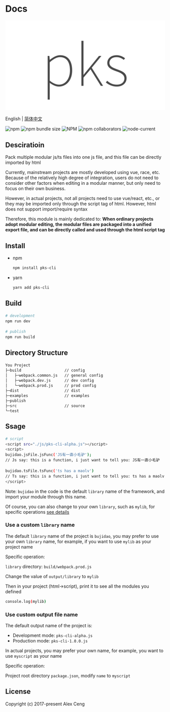<p align="center">
  <h1>Docs</h1>
</p>

<p align="center">
  <img src="https://raw.githubusercontent.com/bujidao/pks-cli/master/pks-logo.png" max-height="500px" />
</p>

  English | [简体中文](https://raw.githubusercontent.com/bujidao/pks-cli/master/README.zh-CN.md)

  <img alt="npm" src="https://img.shields.io/npm/v/pks-cli">
  <img alt="npm bundle size" src="https://img.shields.io/bundlephobia/min/pks-cli">
  <img alt="NPM" src="https://img.shields.io/npm/l/pks-cli">
  <img alt="npm collaborators" src="https://img.shields.io/npm/collaborators/pks-cli">
  <img alt="node-current" src="https://img.shields.io/node/v/pks-cli">

## Desciratioin

Pack multiple modular js/ts files into one js file, and this file can be directly imported by html

Currently, mainstream projects are mostly developed using vue, race, etc. Because of the relatively high degree of integration, users do not need to consider other factors when editing in a modular manner, but only need to focus on their own business.

However, in actual projects, not all projects need to use vue/react, etc., or they may be imported only through the script tag of html. However, html does not support import/require syntax

Therefore, this module is mainly dedicated to: <strong>When ordinary projects adopt modular editing, the modular files are packaged into a unified export file, and can be directly called and used through the html script tag</strong>

## Install

* npm

  ```bash
  npm install pks-cli
  ```

* yarn

  ```bash
  yarn add pks-cli
  ```

## Build

```bash
# development
npm run dev

# publish
npm run build
```


## Directory Structure

```
You Project
├─build                   // config
│   ├─webpack.common.js   // general config
│   ├─webpack.dev.js      // dev config
│   └─webpack.prod.js     // prod config
├─dist                    // dist
├─examples                // examples
├─publish
├─src                     // source
└─test
```


## Ssage

``` bash
# script
<script src="./js/pks-cli-alpha.js"></script>
<script>
bujidao.jsFile.jsFunc('JS有一直小毛驴');
// Js say: this is a function, i just want to tell you: JS有一直小毛驴

bujidao.tsFile.tsFunc('ts has a maolv')
// Ts say: this is a function, i just want to tell you: ts has a maolv
</script>
```

Note: `bujidao` in the code is the default `library` name of the framework, and import your module through this name.

Of course, you can also change to your own `library`, such as `mylib`, for specific operations <a href="#Use a custom library name">see details</a>

### Use a custom `library` name

The default `library` name of the project is `bujidao`, you may prefer to use your own `library` name, for example, if you want to use `mylib` as your project name

Specific operation:

`library` directory: `build/webpack.prod.js`

Change the value of `output/library` to `mylib`

Then in your project (html->script), print it to see all the modules you defined

```bash
console.log(mylib)
```

### Use custom output file name

The default output name of the project is:
* Development mode: `pks-cli-alpha.js`
* Production mode: `pks-cli-1.0.0.js`

In actual projects, you may prefer your own name, for example, you want to use `myscript` as your name

Specific operation:

Project root directory `package.json`, modify `name` to `myscript`
## License

Copyright (c) 2017-present Alex Ceng
